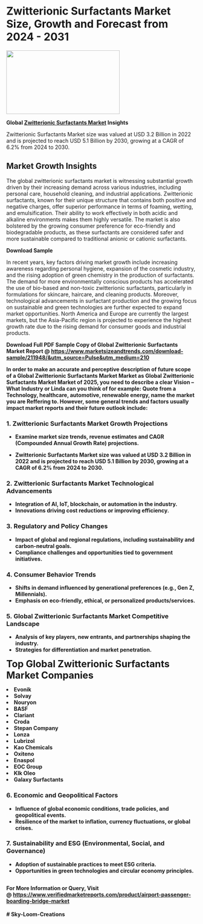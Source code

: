 <H1>Zwitterionic Surfactants Market Size, Growth and Forecast from 2024 - 2031</H1><img class="aligncenter size-medium wp-image-584254" src="https://thirdeyenews.in/wp-content/uploads/2024/09/Global-Market-Research-300x168.jpeg" alt="" width="300" height="168" /><p><strong>Global&nbsp;<a href="https://www.marketsizeandtrends.com/download-sample/211948/&amp;utm_source=Pulse&amp;utm_medium=210">Zwitterionic Surfactants Market</a> Insights</strong></p><p>Zwitterionic Surfactants Market size was valued at USD 3.2 Billion in 2022 and is projected to reach USD 5.1 Billion by 2030, growing at a CAGR of 6.2% from 2024 to 2030.</p><p><h2>Market Growth Insights</h2> <p>The global zwitterionic surfactants market is witnessing substantial growth driven by their increasing demand across various industries, including personal care, household cleaning, and industrial applications. Zwitterionic surfactants, known for their unique structure that contains both positive and negative charges, offer superior performance in terms of foaming, wetting, and emulsification. Their ability to work effectively in both acidic and alkaline environments makes them highly versatile. The market is also bolstered by the growing consumer preference for eco-friendly and biodegradable products, as these surfactants are considered safer and more sustainable compared to traditional anionic or cationic surfactants.</p> <p><strong>Download Sample</strong></p> <p>In recent years, key factors driving market growth include increasing awareness regarding personal hygiene, expansion of the cosmetic industry, and the rising adoption of green chemistry in the production of surfactants. The demand for more environmentally conscious products has accelerated the use of bio-based and non-toxic zwitterionic surfactants, particularly in formulations for skincare, haircare, and cleaning products. Moreover, technological advancements in surfactant production and the growing focus on sustainable and green technologies are further expected to expand market opportunities. North America and Europe are currently the largest markets, but the Asia-Pacific region is projected to experience the highest growth rate due to the rising demand for consumer goods and industrial products. <p><strong></p><p><span class=""><strong>Download Full PDF Sample Copy of Global Zwitterionic Surfactants Market Report</strong> @ <a href="https://www.marketsizeandtrends.com/download-sample/211948/&amp;utm_source=Pulse&amp;utm_medium=210" target="_blank">https://www.marketsizeandtrends.com/download-sample/211948/&amp;utm_source=Pulse&amp;utm_medium=210</a></span></p><p>In order to make an accurate and perceptive description of future scope of a Global&nbsp;Zwitterionic Surfactants Market Market as Global&nbsp;Zwitterionic Surfactants Market Market of 2025, you need to describe a clear Vision &ndash; What Industry or Linda can you think of for example: Quote from a Technology, healthcare, automotive, renewable energy, name the market you are Reffering to. However, some general trends and factors usually impact market reports and their future outlook include:</p><h3>1.&nbsp;<strong>Zwitterionic Surfactants Market Growth Projections</strong></h3><ul><li>Examine market size trends, revenue estimates and CAGR (Compounded Annual Growth Rate) projections.</li><li><p>Zwitterionic Surfactants Market size was valued at USD 3.2 Billion in 2022 and is projected to reach USD 5.1 Billion by 2030, growing at a CAGR of 6.2% from 2024 to 2030.</p></li></ul><h3>2.&nbsp;<strong>Zwitterionic Surfactants Market Technological Advancements</strong></h3><ul><li>Integration of AI, IoT, blockchain, or automation in the industry.</li><li>Innovations driving cost reductions or improving efficiency.</li></ul><h3>3.&nbsp;<strong>Regulatory and Policy Changes</strong></h3><ul><li>Impact of global and regional regulations, including sustainability and carbon-neutral goals.</li><li>Compliance challenges and opportunities tied to government initiatives.</li></ul><h3>4.&nbsp;<strong>Consumer Behavior Trends</strong></h3><ul><li>Shifts in demand influenced by generational preferences (e.g., Gen Z, Millennials).</li><li>Emphasis on eco-friendly, ethical, or personalized products/services.</li></ul><h3>5.&nbsp;<strong>Global Zwitterionic Surfactants Market Competitive Landscape</strong></h3><ul><li>Analysis of key players, new entrants, and partnerships shaping the industry.</li><li>Strategies for differentiation and market penetration.</li></ul><p data-pm-slice="1 1 []"><span style="color: inherit; font-family: inherit; font-size: 25px;">Top Global Zwitterionic Surfactants Market Companies</span></p><div class="" data-test-id=""><p><li>Evonik</li><li> Solvay</li><li> Nouryon</li><li> BASF</li><li> Clariant</li><li> Croda</li><li> Stepan Company</li><li> Lonza</li><li> Lubrizol</li><li> Kao Chemicals</li><li> Oxiteno</li><li> Enaspol</li><li> EOC Group</li><li> Klk Oleo</li><li> Galaxy Surfactants</li></p></div><h3>6.&nbsp;<strong>Economic and Geopolitical Factors</strong></h3><ul><li>Influence of global economic conditions, trade policies, and geopolitical events.</li><li>Resilience of the market to inflation, currency fluctuations, or global crises.</li></ul><h3>7.&nbsp;<strong>Sustainability and ESG (Environmental, Social, and Governance)</strong></h3><ul><li>Adoption of sustainable practices to meet ESG criteria.</li><li>Opportunities in green technologies and circular economy principles.</li></ul><h2><strong style="font-size: 14px;">For More Information or Query, Visit @&nbsp;</strong><a style="background-color: #ffffff; font-size: 14px;" href="https://www.marketsizeandtrends.com/report/zwitterionic-surfactants-market/" target="_blank">https://www.verifiedmarketreports.com/product/airport-passenger-boarding-bridge-market</a></h2># Sky-Loom-Creations

